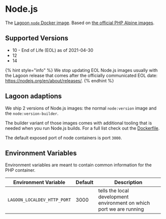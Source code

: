 # Node.js

The [Lagoon `node` Docker image](https://github.com/amazeeio/lagoon/blob/main/images/node/Dockerfile). Based on [the official PHP Alpine images](https://hub.docker.com/_/php/).

## Supported Versions

* 10 - End of Life (EOL) as of 2021-04-30
* 12
* 14

{% hint style="info" %}
We stop updating EOL Node.js images usually with the Lagoon release that comes after the officially communicated EOL date: https://nodejs.org/en/about/releases/.
{% endhint %}

## Lagoon adaptions
We ship 2 versions of Node.js images: the normal `node:version` image and the `node:version-builder`.

The builder variant of those images comes with additional tooling that is needed when you run Node.js builds. For a full list check out the [Dockerfile](https://github.com/amazeeio/lagoon/blob/main/images/node/builder/Dockerfile).

The default exposed port of node containers is port `3000`.

## Environment Variables
Environment variables are meant to contain common information for the PHP container.

| Environment Variable        | Default | Description                                                          |
|-----------------------------|---------|----------------------------------------------------------------------|
| `LAGOON_LOCALDEV_HTTP_PORT` | 3000    | tells the local development environment on which port we are running |
